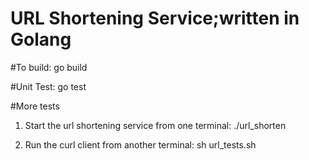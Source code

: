 # URL Shortening Service;written in Golang

#To build:
go build

#Unit Test:
go test

#More tests
1. Start the url shortening service from one terminal:
./url_shorten

2. Run the curl client from another terminal:
sh url_tests.sh
